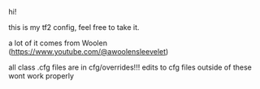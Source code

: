 hi!

this is my tf2 config, feel free to take it.

a lot of it comes from Woolen (https://www.youtube.com/@awoolensleevelet)

all class .cfg files are in cfg/overrides!!! edits to cfg files outside of these wont work properly



